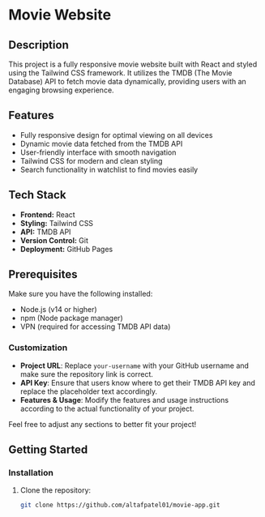 # Movie Website

## Description
This project is a fully responsive movie website built with React and styled using the Tailwind CSS framework. It utilizes the TMDB (The Movie Database) API to fetch movie data dynamically, providing users with an engaging browsing experience.

## Features
- Fully responsive design for optimal viewing on all devices
- Dynamic movie data fetched from the TMDB API
- User-friendly interface with smooth navigation
- Tailwind CSS for modern and clean styling
- Search functionality in watchlist to find movies easily

## Tech Stack
- **Frontend:** React
- **Styling:** Tailwind CSS
- **API:** TMDB API
- **Version Control:** Git
- **Deployment:** GitHub Pages

## Prerequisites
Make sure you have the following installed:
- Node.js (v14 or higher)
- npm (Node package manager)
- VPN (required for accessing TMDB API data)


### Customization
- **Project URL**: Replace `your-username` with your GitHub username and make sure the repository link is correct.
- **API Key**: Ensure that users know where to get their TMDB API key and replace the placeholder text accordingly.
- **Features & Usage**: Modify the features and usage instructions according to the actual functionality of your project.

Feel free to adjust any sections to better fit your project!

## Getting Started

### Installation
1. Clone the repository:
   ```bash
   git clone https://github.com/altafpatel01/movie-app.git
 
